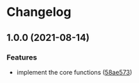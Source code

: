# Changelog

## 1.0.0 (2021-08-14)


### Features

* implement the core functions ([58ae573](https://www.github.com/ocavue/changelog-parser-action/commit/58ae573b1e795e7166d1e158fa161e892f388aea))
